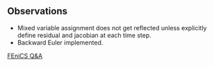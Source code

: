 ## Observations ##

* Mixed variable assignment does not get reflected unless explicitly
  define residual and jacobian at each time step.
* Backward Euler implemented. 

[FEniCS Q&A](http://fenicsproject.org/qa/)
